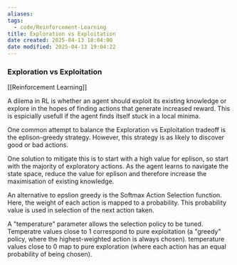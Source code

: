 ```yaml
---
aliases:
tags:
  - code/Reinforcement-Learning
title: Exploration vs Exploitation
date created: 2025-04-13 18:04:00
date modified: 2025-04-13 19:04:22
---
```

### Exploration vs Exploitation

[[Reinforcement Learning]]

A dilema in RL is whether an agent should exploit its existing knowledge or explore in the hopes of finding actions that generate increased reward.  This is espicially usefull if the agent finds itself stuck in a local minima.

One common attempt to balance the Exploration vs Exploitation tradeoff is the eplison-greedy strategy.  However, this strategy is as likely to discover good or bad actions.

One solution to mitigate this is to start with a high value for eplison, so start with the majority of exploratory actions.  As the agent learns to navigate the state space, reduce the value for eplison and therefore increase the maximisation of existing knowledge.

An alternative to epslion greedy is the Softmax Action Selection function.  Here, the weight of each action is mapped to a probability.  This probability value is used in selection of the next action taken.  

A "temperature" parameter allows the selection policy to be tuned. Temperatre values close to 1 correspond to pure exploitation (a "greedy" policy, where the highest-weighted action is always chosen).  temperature values close to 0 map to pure exploration (where each action has an equal probability of being chosen).